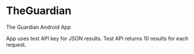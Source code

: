 # TheGuardian
The Guardian Android App

App uses test API key for JSON results. Test API returns 10 results for each request.
